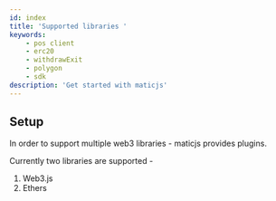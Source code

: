 ```yaml
---
id: index
title: 'Supported libraries '
keywords: 
    - pos client
    - erc20
    - withdrawExit
    - polygon
    - sdk
description: 'Get started with maticjs'
---
```


## Setup

In order to support multiple web3 libraries - maticjs provides plugins.

Currently two libraries are supported -

1. Web3.js
2. Ethers
